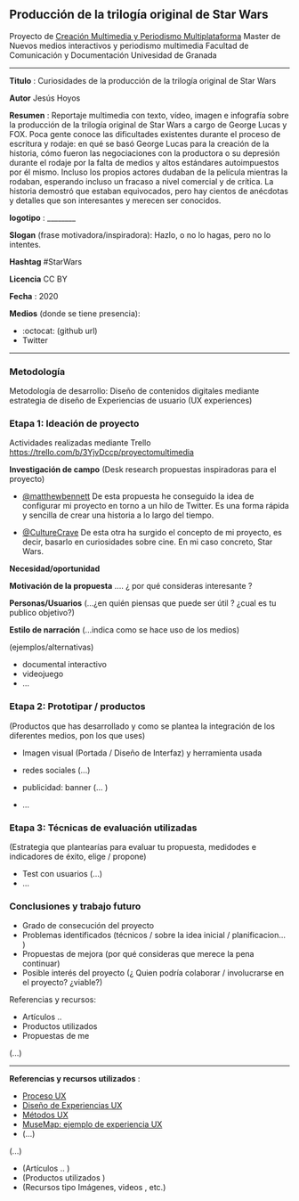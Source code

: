 ## Producción de la trilogía original de Star Wars 

Proyecto de [Creación Multimedia y Periodismo Multiplataforma](https://github.com/mgea/PeriodismoMultimedia)
Master de Nuevos medios interactivos y periodismo multimedia
Facultad de Comunicación y Documentación
Univesidad de Granada  

----

**Titulo** : Curiosidades de la producción de la trilogía original de Star Wars 

**Autor** Jesús Hoyos

**Resumen** : Reportaje multimedia con texto, vídeo, imagen e infografía sobre la producción de la trilogía original de Star Wars a cargo de George Lucas y FOX. Poca gente conoce las dificultades existentes durante el proceso de escritura y rodaje: en qué se basó George Lucas para la creación de la historia, cómo fueron las negociaciones con la productora o su depresión durante el rodaje por la falta de medios y altos estándares autoimpuestos por él mismo. Incluso los propios actores dudaban de la película mientras la rodaban, esperando incluso un fracaso a nivel comercial y de crítica. La historia demostró que estaban equivocados, pero hay cientos de anécdotas y detalles que son interesantes y merecen ser conocidos.

**logotipo** :  ________

**Slogan** (frase motivadora/inspiradora): Hazlo, o no lo hagas, pero no lo intentes.

**Hashtag** #StarWars

**Licencia** CC BY

**Fecha** : 2020

**Medios** (donde se tiene presencia): 


*  :octocat: (github url) 
* Twitter 



--- 

### Metodología

Metodología de desarrollo: Diseño de contenidos digitales mediante estrategia de diseño de Experiencias de usuario (UX experiences) 

### Etapa 1: Ideación de proyecto 

Actividades realizadas mediante Trello https://trello.com/b/3YjvDccp/proyectomultimedia

**Investigación de campo**   (Desk research propuestas inspiradoras para el proyecto) 

* [@matthewbennett](https://twitter.com/matthewbennett) De esta propuesta he conseguido la idea de configurar mi proyecto en torno a un hilo de Twitter. Es una forma rápida y sencilla de crear una historia a lo largo del tiempo.

* [@CultureCrave](https://twitter.com/CultureCrave) De esta otra ha surgido el concepto de mi proyecto, es decir, basarlo en curiosidades sobre cine. En mi caso concreto, Star Wars. 

**Necesidad/oportunidad** 

**Motivación de la propuesta** .... ¿ por qué consideras interesante ? 

**Personas/Usuarios**  (...¿en quién piensas que puede ser útil ? ¿cual es tu publico objetivo?) 

**Estilo de narración**  (...indica como se hace uso de los medios)  

(ejemplos/alternativas) 
* documental interactivo 
* videojuego 
* ... 



### Etapa 2: Prototipar / productos 

(Productos que has desarrollado y como se plantea la integración de los diferentes medios, pon los que uses) 

* Imagen visual (Portada / Diseño de Interfaz) y herramienta usada 

* redes sociales (...) 

* publicidad: banner (... ) 

* ...

### Etapa 3: Técnicas de evaluación utilizadas

(Estrategia que plantearías para evaluar tu propuesta, medidodes e indicadores de éxito, elige / propone) 

* Test con usuarios (...) 
* ... 





### Conclusiones y trabajo futuro


* Grado de consecución del proyecto 
* Problemas identificados  (técnicos / sobre la idea inicial / planificacion… ) 
* Propuestas de mejora (por qué consideras que merece la pena continuar)
* Posible interés del proyecto (¿ Quien podría  colaborar / involucrarse en el proyecto? ¿viable?)


Referencias y recursos: 

* Artículos ..  
* Productos utilizados  
* Propuestas de me

(...)






----

**Referencias y recursos utilizados** :

* [Proceso UX](https://uxmastery.com/resources/process/)
* [Diseño de Experiencias UX](http://www.nosolousabilidad.com/articulos/uxd.htm) 
* [Métodos UX](https://mgea.github.io/UX-DIU-Checklist/index.html) 
* [MuseMap: ejemplo de experiencia UX](https://blog.prototypr.io/musemap-street-art-app-ux-case-study-9bec6a99823b) 
* (...) 

(...)
* (Artículos ..  )
* (Productos utilizados ) 
* (Recursos tipo Imágenes, videos , etc.) 












